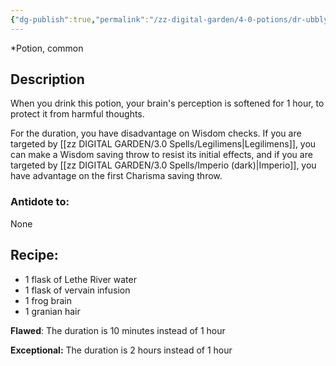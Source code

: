 ```yaml
---
{"dg-publish":true,"permalink":"/zz-digital-garden/4-0-potions/dr-ubbly-s-oblivious-unction-ec/"}
---
```


*Potion, common 

## Description

When you drink this potion, your brain's perception is softened for 1 hour, to protect it from harmful thoughts.

For the duration, you have disadvantage on Wisdom checks. If you are targeted by [[zz DIGITAL GARDEN/3.0 Spells/Legilimens\|Legilimens]], you can make a Wisdom saving throw to resist its initial effects, and if you are targeted by [[zz DIGITAL GARDEN/3.0 Spells/Imperio (dark)\|Imperio]], you have advantage on the first Charisma saving throw.

### Antidote to: 
None

## Recipe:

- 1 flask of Lethe River water
- 1 flask of vervain infusion
- 1 frog brain
- 1 granian hair

**Flawed**:
The duration is 10 minutes instead of 1 hour

**Exceptional:** 
The duration is 2 hours instead of 1 hour